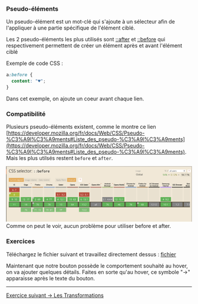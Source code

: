 ### Pseudo-éléments

Un pseudo-élément est un mot-clé qui s'ajoute à un sélecteur afin de l'appliquer à une partie spécifique de l'élément ciblé. 

Les 2 pseudo-éléments les plus utilisés sont [::after](https://developer.mozilla.org/fr/docs/Web/CSS/::after) et [::before](https://developer.mozilla.org/fr/docs/Web/CSS/::before)
qui respectivement permettent de créer un élément après et avant l'élément ciblé

Exemple de code CSS : 
```css
a:before {
  content: "♥";
}
```
Dans cet exemple, on ajoute un coeur avant chaque lien.


### Compatibilité
 
Plusieurs pseudo-éléments existent, comme le montre ce lien [https://developer.mozilla.org/fr/docs/Web/CSS/Pseudo-%C3%A9l%C3%A9ments#Liste_des_pseudo-%C3%A9l%C3%A9ments](https://developer.mozilla.org/fr/docs/Web/CSS/Pseudo-%C3%A9l%C3%A9ments#Liste_des_pseudo-%C3%A9l%C3%A9ments).
Mais les plus utilsés restent `before` et `after`.

![CanIUse Before/After](../img/caniuse-before.png "Can I Use Before")
Comme on peut le voir, aucun problème pour utiliser before et after.



### Exercices 

Téléchargez le fichier suivant et travaillez directement dessus : [fichier](./02-Pseudo-elements.html)

Maintenant que notre bouton possède le comportement souhaité au hover, on va ajouter quelques détails.
Faites en sorte qu'au hover, ce symbole "→" apparaisse après le texte du bouton.


***

[Exercice suivant → Les Transformations](./03-Transformations.md)
